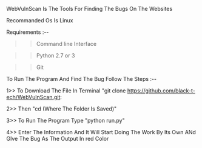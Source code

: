 WebVulnScan Is The Tools For Finding The Bugs On The Websites 

Recommanded Os Is Linux

Requirements :--


>> Command line Interface 

>> Python 2.7 or 3

>> Git

To Run The Program And Find The Bug Follow The Steps :--


1>> To Download The File In Terminal "git clone https://github.com/black-t-ech/WebVulnScan.git:

2>> Then "cd (Where The Folder Is Saved)"

3>> To Run The Program Type "python run.py"

4>> Enter The Information And It Will Start Doing The Work By Its Own ANd GIve The Bug As The Output In red Color
